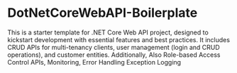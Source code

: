 # DotNetCoreWebAPI-Boilerplate
This is a starter template for .NET Core Web API project, designed to kickstart development with essential features and best practices. It includes CRUD APIs for multi-tenancy clients, user management (login and CRUD operations), and customer entities. Additionally, Also Role-based Access Control APIs, Monitoring, Error Handling Exception Logging
